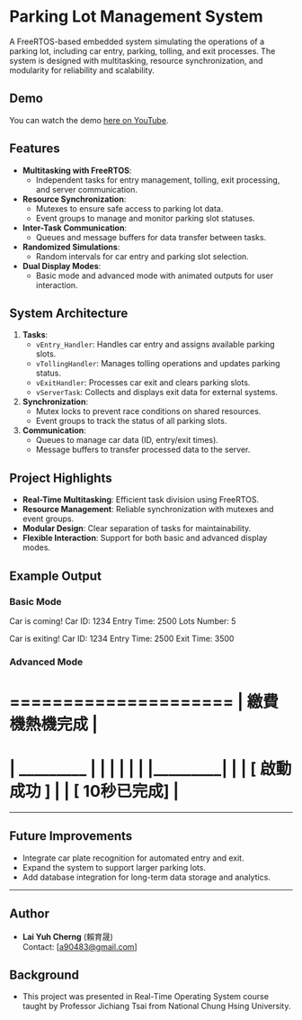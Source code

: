 # Parking Lot Management System

A FreeRTOS-based embedded system simulating the operations of a parking lot, including car entry, parking, tolling, and exit processes. The system is designed with multitasking, resource synchronization, and modularity for reliability and scalability.
## Demo

You can watch the demo [here on YouTube](https://youtu.be/yUMBTbeqBns).

## Features

- **Multitasking with FreeRTOS**:
  - Independent tasks for entry management, tolling, exit processing, and server communication.
- **Resource Synchronization**:
  - Mutexes to ensure safe access to parking lot data.
  - Event groups to manage and monitor parking slot statuses.
- **Inter-Task Communication**:
  - Queues and message buffers for data transfer between tasks.
- **Randomized Simulations**:
  - Random intervals for car entry and parking slot selection.
- **Dual Display Modes**:
  - Basic mode and advanced mode with animated outputs for user interaction.

## System Architecture

1. **Tasks**:
   - `vEntry_Handler`: Handles car entry and assigns available parking slots.
   - `vTollingHandler`: Manages tolling operations and updates parking status.
   - `vExitHandler`: Processes car exit and clears parking slots.
   - `vServerTask`: Collects and displays exit data for external systems.
2. **Synchronization**:
   - Mutex locks to prevent race conditions on shared resources.
   - Event groups to track the status of all parking slots.
3. **Communication**:
   - Queues to manage car data (ID, entry/exit times).
   - Message buffers to transfer processed data to the server.

## Project Highlights

- **Real-Time Multitasking**: Efficient task division using FreeRTOS.
- **Resource Management**: Reliable synchronization with mutexes and event groups.
- **Modular Design**: Clear separation of tasks for maintainability.
- **Flexible Interaction**: Support for both basic and advanced display modes.


## Example Output

### Basic Mode


Car is coming!
  Car ID: 1234
  Entry Time: 2500
  Lots Number: 5

Car is exiting!
  Car ID: 1234
  Entry Time: 2500
  Exit Time: 3500
### Advanced Mode
=====================
|  繳費機熱機完成    |
=====================
|     _________     |
|    |         |    |
|    |_________|    |
|   [ 啟動成功 ]     |
|   [ 10秒已完成]    |
=====================


---

## Future Improvements

- Integrate car plate recognition for automated entry and exit.
- Expand the system to support larger parking lots.
- Add database integration for long-term data storage and analytics.

---



## Author

- **Lai Yuh Cherng** (賴育晟)  
  Contact: [a90483@gmail.com]

## Background
- This project was presented in Real-Time Operating System course taught by Professor Jichiang Tsai from National Chung Hsing University.

